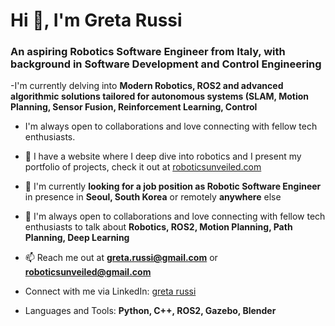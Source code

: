 
<h1 align='left'>Hi 👋, I'm Greta Russi</h1>
<h3 align="left">An aspiring Robotics Software Engineer from Italy, with background in Software Development and Control Engineering</h3>

<!-- <img align="right" alt="Coding" width="400" src="https://cdn.dribbble.com/users/1162077/screenshots/3848914/programmer.gif">
 -->
 
-I'm currently delving into **Modern Robotics, ROS2 and advanced algorithmic solutions tailored for autonomous systems (SLAM, Motion Planning, Sensor Fusion, Reinforcement Learning, Control**
 
- I'm always open to collaborations and love connecting with fellow tech enthusiasts.
 
- 🦾 I have a website where I deep dive into robotics and I present my portfolio of projects, check it out at [roboticsunveiled.com](https://www.roboticsunveiled.com)

- 💼 I'm currently **looking for a job position as Robotic Software Engineer** in presence in **Seoul, South Korea** or remotely **anywhere** else

- 💬 I'm always open to collaborations and love connecting with fellow tech enthusiasts to talk about **Robotics, ROS2, Motion Planning, Path Planning, Deep Learning**

- 📫 Reach me out at **greta.russi@gmail.com** or **roboticsunveiled@gmail.com**

- Connect with me via LinkedIn: [greta russi](www.linkedin.com/in/greta-russi) 

- Languages and Tools: **Python, C++, ROS2, Gazebo, Blender**


<!-- <p><img align="center" src="https://github-readme-stats.vercel.app/api/top-langs?username=omarjitani&show_icons=true&locale=en&layout=compact" alt="omarjitani" /></p> -->


<!-- [![Top Langs](https://github-readme-stats.vercel.app/api/top-langs/?username=omarjitani&hide_progress=true)](https://github.com/omarjitani/github-readme-stats) -->

